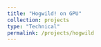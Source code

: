 ```yaml
---
title: "Hogwild! on GPU"
collection: projects
type: "Technical"
permalink: /projects/hogwild
---
```

